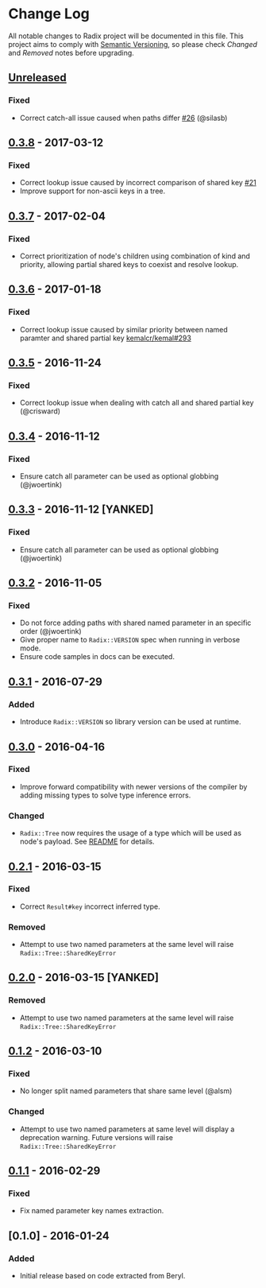 # Change Log

All notable changes to Radix project will be documented in this file.
This project aims to comply with [Semantic Versioning](http://semver.org/),
so please check *Changed* and *Removed* notes before upgrading.

## [Unreleased]
### Fixed
- Correct catch-all issue caused when paths differ [#26](https://github.com/luislavena/radix/pull/26) (@silasb)

## [0.3.8] - 2017-03-12
### Fixed
- Correct lookup issue caused by incorrect comparison of shared key [#21](https://github.com/luislavena/radix/issues/21)
- Improve support for non-ascii keys in a tree.

## [0.3.7] - 2017-02-04
### Fixed
- Correct prioritization of node's children using combination of kind and
  priority, allowing partial shared keys to coexist and resolve lookup.

## [0.3.6] - 2017-01-18
### Fixed
- Correct lookup issue caused by similar priority between named paramter and
  shared partial key [kemalcr/kemal#293](https://github.com/kemalcr/kemal/issues/293)

## [0.3.5] - 2016-11-24
### Fixed
- Correct lookup issue when dealing with catch all and shared partial key (@crisward)

## [0.3.4] - 2016-11-12
### Fixed
- Ensure catch all parameter can be used as optional globbing (@jwoertink)

## [0.3.3] - 2016-11-12 [YANKED]
### Fixed
- Ensure catch all parameter can be used as optional globbing (@jwoertink)

## [0.3.2] - 2016-11-05
### Fixed
- Do not force adding paths with shared named parameter in an specific order (@jwoertink)
- Give proper name to `Radix::VERSION` spec when running in verbose mode.
- Ensure code samples in docs can be executed.

## [0.3.1] - 2016-07-29
### Added
- Introduce `Radix::VERSION` so library version can be used at runtime.

## [0.3.0] - 2016-04-16
### Fixed
- Improve forward compatibility with newer versions of the compiler by adding
  missing types to solve type inference errors.

### Changed
- `Radix::Tree` now requires the usage of a type which will be used as node's
  payload. See [README](README.md) for details.

## [0.2.1] - 2016-03-15
### Fixed
- Correct `Result#key` incorrect inferred type.

### Removed
- Attempt to use two named parameters at the same level will raise
  `Radix::Tree::SharedKeyError`

## [0.2.0] - 2016-03-15 [YANKED]
### Removed
- Attempt to use two named parameters at the same level will raise
  `Radix::Tree::SharedKeyError`

## [0.1.2] - 2016-03-10
### Fixed
- No longer split named parameters that share same level (@alsm)

### Changed
- Attempt to use two named parameters at same level will display a
  deprecation warning. Future versions will raise `Radix::Tree::SharedKeyError`

## [0.1.1] - 2016-02-29
### Fixed
- Fix named parameter key names extraction.

## [0.1.0] - 2016-01-24
### Added
- Initial release based on code extracted from Beryl.

[Unreleased]: https://github.com/luislavena/radix/compare/v0.3.8...HEAD
[0.3.8]: https://github.com/luislavena/radix/compare/v0.3.7...v0.3.8
[0.3.7]: https://github.com/luislavena/radix/compare/v0.3.6...v0.3.7
[0.3.6]: https://github.com/luislavena/radix/compare/v0.3.5...v0.3.6
[0.3.5]: https://github.com/luislavena/radix/compare/v0.3.4...v0.3.5
[0.3.4]: https://github.com/luislavena/radix/compare/v0.3.3...v0.3.4
[0.3.3]: https://github.com/luislavena/radix/compare/v0.3.2...v0.3.3
[0.3.2]: https://github.com/luislavena/radix/compare/v0.3.1...v0.3.2
[0.3.1]: https://github.com/luislavena/radix/compare/v0.3.0...v0.3.1
[0.3.0]: https://github.com/luislavena/radix/compare/v0.2.1...v0.3.0
[0.2.1]: https://github.com/luislavena/radix/compare/v0.2.0...v0.2.1
[0.2.0]: https://github.com/luislavena/radix/compare/v0.1.2...v0.2.0
[0.1.2]: https://github.com/luislavena/radix/compare/v0.1.1...v0.1.2
[0.1.1]: https://github.com/luislavena/radix/compare/v0.1.0...v0.1.1

